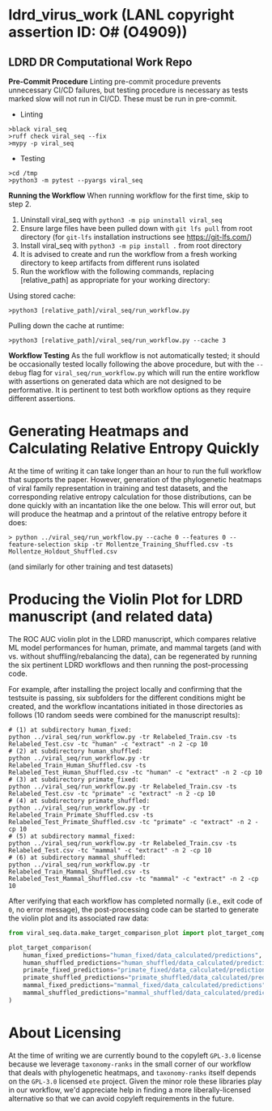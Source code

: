 # ldrd_virus_work (LANL copyright assertion ID: O# (O4909))

## LDRD DR Computational Work Repo

**Pre-Commit Procedure**
Linting pre-commit procedure prevents unnecessary CI/CD failures, but testing procedure is necessary as tests marked slow will not run in CI/CD. These must be run in pre-commit.

- Linting
```
>black viral_seq
>ruff check viral_seq --fix
>mypy -p viral_seq
```

- Testing
```
>cd /tmp
>python3 -m pytest --pyargs viral_seq
```

**Running the Workflow**
When running workflow for the first time, skip to step 2.

1. Uninstall viral_seq with `python3 -m pip uninstall viral_seq`
2. Ensure large files have been pulled down with `git lfs pull` from root directory (for `git-lfs` installation instructions see https://git-lfs.com/)
3. Install viral_seq with `python3 -m pip install .` from root directory
4. It is advised to create and run the workflow from a fresh working directory to keep artifacts from different runs isolated
5. Run the workflow with the following commands, replacing [relative_path] as appropriate for your working directory:

Using stored cache:

```
>python3 [relative_path]/viral_seq/run_workflow.py
```

Pulling down the cache at runtime:

```
>python3 [relative_path]/viral_seq/run_workflow.py --cache 3
```

**Workflow Testing**
As the full workflow is not automatically tested; it should be occasionally tested locally following the above procedure, but with the `--debug` flag for `viral_seq/run_workflow.py` which will run the entire workflow with assertions on generated data which are not designed to be performative. It is pertinent to test both workflow options as they require different assertions.


Generating Heatmaps and Calculating Relative Entropy Quickly
============================================================

At the time of writing it can take longer than an hour to run
the full workflow that supports the paper. However, generation
of the phylogenetic heatmaps of viral family representation
in training and test datasets, and the corresponding relative
entropy calculation for those distributions, can be done quickly
with an incantation like the one below. This will error out, but
will produce the heatmap and a printout of the relative entropy
before it does:

```
> python ../viral_seq/run_workflow.py --cache 0 --features 0 --feature-selection skip -tr Mollentze_Training_Shuffled.csv -ts Mollentze_Holdout_Shuffled.csv
```

(and similarly for other training and test datasets)

Producing the Violin Plot for LDRD manuscript (and related data)
================================================================

The ROC AUC violin plot in the LDRD manuscript, which compares
relative ML model performances for human, primate, and mammal targets
(and with vs. without shuffling/rebalancing the data), can be regenerated
by running the six pertinent LDRD workflows and then running the post-processing
code.

For example, after installing the project locally and confirming that the
testsuite is passing, six subfolders for the different conditions might be
created, and the workflow incantations initiated in those directories as follows
(10 random seeds were combined for the manuscript results):

```
# (1) at subdirectory human_fixed:
python ../viral_seq/run_workflow.py -tr Relabeled_Train.csv -ts Relabeled_Test.csv -tc "human" -c "extract" -n 2 -cp 10
# (2) at subdirectory human_shuffled:
python ../viral_seq/run_workflow.py -tr Relabeled_Train_Human_Shuffled.csv -ts Relabeled_Test_Human_Shuffled.csv -tc "human" -c "extract" -n 2 -cp 10
# (3) at subdirectory primate_fixed:
python ../viral_seq/run_workflow.py -tr Relabeled_Train.csv -ts Relabeled_Test.csv -tc "primate" -c "extract" -n 2 -cp 10
# (4) at subdirectory primate_shuffled:
python ../viral_seq/run_workflow.py -tr Relabeled_Train_Primate_Shuffled.csv -ts Relabeled_Test_Primate_Shuffled.csv -tc "primate" -c "extract" -n 2 -cp 10
# (5) at subdirectory mammal_fixed:
python ../viral_seq/run_workflow.py -tr Relabeled_Train.csv -ts Relabeled_Test.csv -tc "mammal" -c "extract" -n 2 -cp 10
# (6) at subdirectory mammal_shuffled:
python ../viral_seq/run_workflow.py -tr Relabeled_Train_Mammal_Shuffled.csv -ts Relabeled_Test_Mammal_Shuffled.csv -tc "mammal" -c "extract" -n 2 -cp 10
```

After verifying that each workflow has completed normally (i.e., exit code of `0`,
no error message), the post-processing code can be started to generate the violin
plot and its associated raw data:

```python
from viral_seq.data.make_target_comparison_plot import plot_target_comparison

plot_target_comparison(
    human_fixed_predictions="human_fixed/data_calculated/predictions",
    human_shuffled_predictions="human_shuffled/data_calculated/predictions",
    primate_fixed_predictions="primate_fixed/data_calculated/predictions",
    primate_shuffled_predictions="primate_shuffled/data_calculated/predictions",
    mammal_fixed_predictions="mammal_fixed/data_calculated/predictions",
    mammal_shuffled_predictions="mammal_shuffled/data_calculated/predictions",
)   
```


About Licensing
===============

At the time of writing we are currently bound to the copyleft `GPL-3.0`
license because we leverage `taxonomy-ranks` in the small corner of our
workflow that deals with phylogenetic heatmaps,
and `taxonomy-ranks` itself depends on the `GPL-3.0` licensed
`ete` project. Given the minor role these libraries play in our workflow,
we'd appreciate help in finding a more liberally-licensed alternative so
that we can avoid copyleft requirements in the future.
